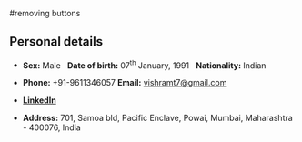 #removing buttons

## Personal details

- **Sex:** Male &nbsp;  **Date of birth:** 07<sup>th</sup> January, 1991 &nbsp; **Nationality:** Indian

- **Phone:** +91-9611346057     **Email:** vishramt7@gmail.com

- **[LinkedIn](https://www.linkedin.com/in/vishram-terse-a7b83a3b/)**

- **Address:** 701, Samoa bld, Pacific Enclave, Powai, Mumbai, Maharashtra - 400076, India
